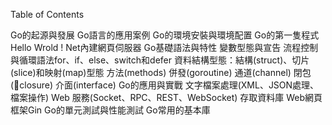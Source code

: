 Table of Contents

Go的起源與發展
    Go語言的應用案例
Go的環境安裝與環境配置
Go的第一隻程式
  Hello Wrold ! 
  Net內建網頁伺服器
Go基礎語法與特性
    變數型態與宣告
    流程控制與循環語法for、if、else、switch和defer
    資料結構型態：結構(struct)、切片(slice)和映射(map)型態
    方法(methods)
    併發(goroutine)
    通道(channel)
    閉包(closure)
    介面(interface)
Go的應用與實戰
    文字檔案處理(XML、JSON處理、檔案操作)
    Web 服務(Socket、RPC、REST、WebSocket)
    存取資料庫
    Web網頁框架Gin
Go的單元測試與性能測試
Go常用的基本庫